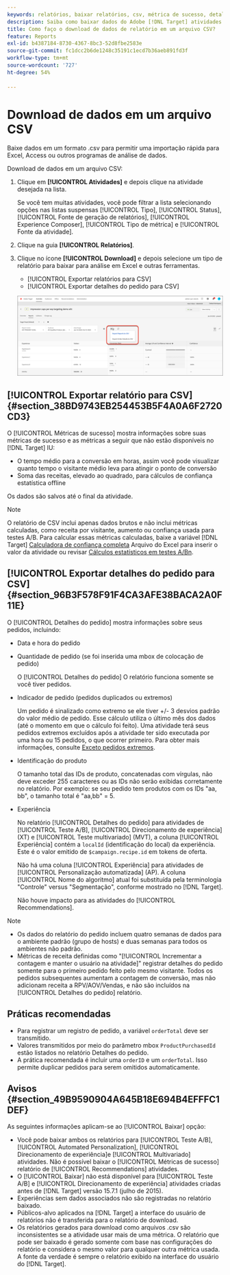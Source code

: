 ```yaml
---
keywords: relatórios, baixar relatórios, csv, métrica de sucesso, detalhes do pedido
description: Saiba como baixar dados do Adobe [!DNL Target] atividades em um formato CVS para permitir uma importação rápida para Excel, Access ou outros programas de análise de dados.
title: Como faço o download de dados de relatório em um arquivo CSV?
feature: Reports
exl-id: b4387184-8730-4367-8bc3-52d8fbe2583e
source-git-commit: fc1dcc2b6de1248c35191c1ecd7b36aeb891fd3f
workflow-type: tm+mt
source-wordcount: '727'
ht-degree: 54%

---
```


# Download de dados em um arquivo CSV

Baixe dados em um formato .csv para permitir uma importação rápida para Excel, Access ou outros programas de análise de dados.

Download de dados em um arquivo CSV:

1. Clique em **[!UICONTROL Atividades]** e depois clique na atividade desejada na lista.

   Se você tem muitas atividades, você pode filtrar a lista selecionando opções nas listas suspensas [!UICONTROL Tipo], [!UICONTROL Status], [!UICONTROL Fonte de geração de relatórios], [!UICONTROL Experience Composer], [!UICONTROL Tipo de métrica] e [!UICONTROL Fonte da atividade].

1. Clique na guia **[!UICONTROL Relatórios]**.
1. Clique no ícone **[!UICONTROL Download]** e depois selecione um tipo de relatório para baixar para análise em Excel e outras ferramentas.

   * [!UICONTROL Exportar relatórios para CSV]
   * [!UICONTROL Exportar detalhes do pedido para CSV]

   ![Baixar opções](/help/main/c-reports/assets/download-options.png)

## [!UICONTROL Exportar relatório para CSV] {#section_38BD9743EB254453B5F4A0A6F2720CD3}

O [!UICONTROL Métricas de sucesso] mostra informações sobre suas métricas de sucesso e as métricas a seguir que não estão disponíveis no [!DNL Target] IU:

* O tempo médio para a conversão em horas, assim você pode visualizar quanto tempo o visitante médio leva para atingir o ponto de conversão
* Soma das receitas, elevado ao quadrado, para cálculos de confiança estatística offline

Os dados são salvos até o final da atividade.

>[!NOTE]
>
>O relatório de CSV inclui apenas dados brutos e não inclui métricas calculadas, como receita por visitante, aumento ou confiança usada para testes A/B. Para calcular essas métricas calculadas, baixe a variável [!DNL Target] [Calculadora de confiança completa](/help/main/assets/complete_confidence_calculator.xlsx) Arquivo do Excel para inserir o valor da atividade ou revisar [Cálculos estatísticos em testes A/Bn](/help/main/c-reports/statistical-methodology/statistical-calculations.md).

## [!UICONTROL Exportar detalhes do pedido para CSV] {#section_96B3F578F91F4CA3AFE38BACA2A0F11E}

O [!UICONTROL Detalhes do pedido] mostra informações sobre seus pedidos, incluindo:

* Data e hora do pedido
* Quantidade de pedido (se foi inserida uma mbox de colocação de pedido)

   O [!UICONTROL Detalhes do pedido] O relatório funciona somente se você tiver pedidos.

* Indicador de pedido (pedidos duplicados ou extremos)

   Um pedido é sinalizado como extremo se ele tiver +/- 3 desvios padrão do valor médio de pedido. Esse cálculo utiliza o último mês dos dados (até o momento em que o cálculo foi feito). Uma atividade terá seus pedidos extremos excluídos após a atividade ter sido executada por uma hora ou 15 pedidos, o que ocorrer primeiro. Para obter mais informações, consulte [Exceto pedidos extremos](/help/main/c-reports/c-report-settings/excluding-extreme-orders.md#task_2AE7743FFCDD466DAEEB720BE5F33DAA).

* Identificação do produto

   O tamanho total das IDs de produto, concatenadas com vírgulas, não deve exceder 255 caracteres ou as IDs não serão exibidas corretamente no relatório. Por exemplo: se seu pedido tem produtos com os IDs &quot;aa, bb&quot;, o tamanho total é &quot;aa,bb&quot; = 5.

* Experiência

   No relatório [!UICONTROL Detalhes do pedido] para atividades de [!UICONTROL Teste A/B], [!UICONTROL Direcionamento de experiência] (XT) e [!UICONTROL Teste multivariado] (MVT), a coluna [!UICONTROL Experiência] contém a `localId` (identificação do local) da experiência. Este é o valor emitido de `$campaign.recipe.id` em tokens de oferta.

   Não há uma coluna [!UICONTROL Experiência] para atividades de [!UICONTROL Personalização automatizada] (AP). A coluna [!UICONTROL Nome do algoritmo] atual foi substituída pela terminologia &quot;Controle&quot; versus &quot;Segmentação&quot;, conforme mostrado no [!DNL Target].

   Não houve impacto para as atividades do [!UICONTROL Recommendations].

>[!NOTE]
>
>* Os dados do relatório do pedido incluem quatro semanas de dados para o ambiente padrão (grupo de hosts) e duas semanas para todos os ambientes não padrão.
>* Métricas de receita definidas como &quot;[!UICONTROL Incrementar a contagem e manter o usuário na atividade]&quot; registrar detalhes do pedido somente para o primeiro pedido feito pelo mesmo visitante. Todos os pedidos subsequentes aumentam a contagem de conversão, mas não adicionam receita a RPV/AOV/Vendas, e não são incluídos na [!UICONTROL Detalhes do pedido] relatório.


## Práticas recomendadas

* Para registrar um registro de pedido, a variável `orderTotal` deve ser transmitido.
* Valores transmitidos por meio do parâmetro mbox `ProductPurchasedId` estão listados no relatório Detalhes do pedido.
* A prática recomendada é incluir uma `orderID` e um `orderTotal`. Isso permite duplicar pedidos para serem omitidos automaticamente.

## Avisos {#section_49B9590904A645B18E694B4EFFFC1DEF}

As seguintes informações aplicam-se ao [!UICONTROL Baixar] opção:

* Você pode baixar ambos os relatórios para [!UICONTROL Teste A/B], [!UICONTROL Automated Personalization], [!UICONTROL Direcionamento de experiência]e [!UICONTROL Multivariado] atividades. Não é possível baixar o [!UICONTROL Métricas de sucesso] relatório de [!UICONTROL Recommendations] atividades.
* O [!UICONTROL Baixar] não está disponível para [!UICONTROL Teste A/B] e [!UICONTROL Direcionamento de experiência] atividades criadas antes de [!DNL Target] versão 15.7.1 (julho de 2015).
* Experiências sem dados associados não são registradas no relatório baixado.
* Públicos-alvo aplicados na [!DNL Target] a interface do usuário de relatórios não é transferida para o relatório de download.
* Os relatórios gerados para download como arquivos .csv são inconsistentes se a atividade usar mais de uma métrica. O relatório que pode ser baixado é gerado somente com base nas configurações do relatório e considera o mesmo valor para qualquer outra métrica usada. A fonte da verdade é sempre o relatório exibido na interface do usuário do [!DNL Target].
